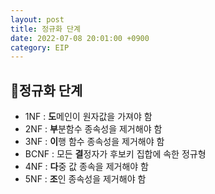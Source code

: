 ```yaml
---
layout: post
title: 정규화 단계
date: 2022-07-08 20:01:00 +0900
category: EIP
---
```


## 📍정규화 단계

- 1NF : **도**메인이 원자값을 가져야 함
- 2NF : **부**분함수 종속성을 제거해야 함
- 3NF : **이**행 함수 종속성을 제거해야 함
- BCNF : 모든 **결**정자가 후보키 집합에 속한 정규형
- 4NF : **다**중 값 종속을 제거해야 함
- 5NF : **조**인 종속성을 제거해야 함
